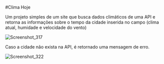 #Clima Hoje

Um projeto simples de um site que busca dados climáticos de uma API e retorna as informações sobre o tempo da cidade inserida no campo (clima atual, humidade e velocidade do vento)

![Screenshot_317](https://github.com/user-attachments/assets/4e9b15b3-fcad-4bca-8ca9-dfebe8b92f7e)

Caso a cidade não exista na API, é retornado uma mensagem de erro.

![Screenshot_322](https://github.com/user-attachments/assets/8de99890-f963-4570-a168-f5bd164f2ae9)
